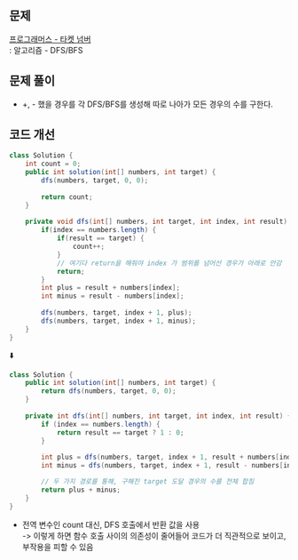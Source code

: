 ## 문제
[프로그래머스 - 타켓 넘버](https://school.programmers.co.kr/learn/courses/30/lessons/43165) <br>
: 알고리즘 - DFS/BFS

## 문제 풀이
- +, - 했을 경우를 각 DFS/BFS를 생성해 따로 나아가 모든 경우의 수를 구한다.

## 코드 개선
```java
class Solution {
    int count = 0;
    public int solution(int[] numbers, int target) {
        dfs(numbers, target, 0, 0);
        
        return count;
    }
    
    private void dfs(int[] numbers, int target, int index, int result) {
        if(index == numbers.length) {
            if(result == target) {
                count++;
            }
            // 여기다 return을 해줘야 index 가 범위를 넘어선 경우가 아래로 안감
            return;
        }
        int plus = result + numbers[index];
        int minus = result - numbers[index];
        
        dfs(numbers, target, index + 1, plus);
        dfs(numbers, target, index + 1, minus);
    }
}
```
⬇️

```java
class Solution {
    public int solution(int[] numbers, int target) {
        return dfs(numbers, target, 0, 0);
    }
    
    private int dfs(int[] numbers, int target, int index, int result) {
        if (index == numbers.length) {
            return result == target ? 1 : 0;
        }
        
        int plus = dfs(numbers, target, index + 1, result + numbers[index]);
        int minus = dfs(numbers, target, index + 1, result - numbers[index]);

        // 두 가지 경로를 통해, 구해진 target 도달 경우의 수를 전체 합침
        return plus + minus;
    }
}
```

- 전역 변수인 count 대신, DFS 호출에서 반환 값을 사용 <br>
-> 이렇게 하면 함수 호출 사이의 의존성이 줄어들어 코드가 더 직관적으로 보이고, 부작용을 피할 수 있음

